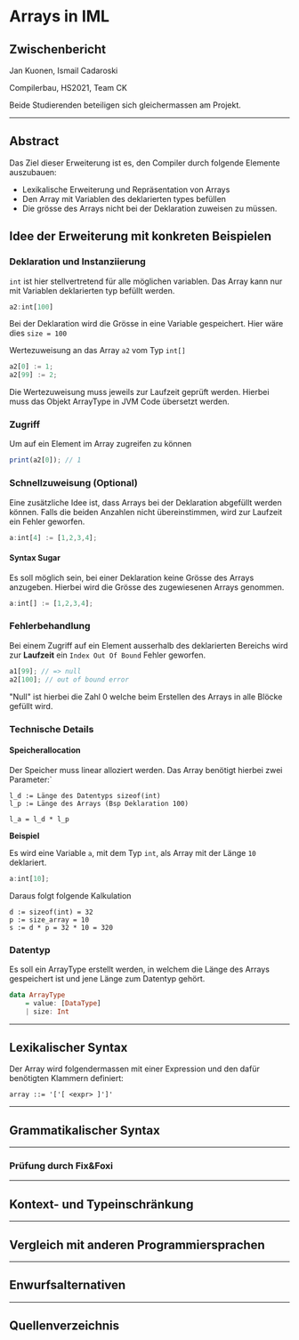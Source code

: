 # Arrays in IML

## Zwischenbericht

Jan Kuonen, Ismail Cadaroski

Compilerbau, HS2021, Team CK

Beide Studierenden beteiligen sich gleichermassen am Projekt.

---


## Abstract
Das Ziel dieser Erweiterung ist es, den Compiler durch folgende Elemente auszubauen:
- Lexikalische Erweiterung und Repräsentation von Arrays
- Den Array mit Variablen des deklarierten types befüllen
- Die grösse des Arrays nicht bei der Deklaration zuweisen zu müssen.

## Idee der Erweiterung mit konkreten Beispielen
### Deklaration und Instanziierung

`int` ist hier stellvertretend für alle möglichen variablen.
Das Array kann nur mit Variablen deklarierten typ befüllt werden.

```typescript
a2:int[100] 
```

Bei der Deklaration wird die Grösse in eine Variable gespeichert.
Hier wäre dies `size = 100`


Wertezuweisung an das Array `a2` vom Typ `int[]`

```typescript 
a2[0] := 1;
a2[99] := 2;
```

Die Wertezuweisung muss jeweils zur Laufzeit geprüft werden. Hierbei muss das Objekt ArrayType in JVM Code übersetzt werden.

### Zugriff

Um auf ein Element im Array zugreifen zu können

```typescript 
print(a2[0]); // 1
```

### Schnellzuweisung (Optional)

Eine zusätzliche Idee ist, dass Arrays bei der Deklaration abgefüllt werden können. Falls die beiden Anzahlen nicht übereinstimmen, wird zur Laufzeit ein Fehler geworfen.

```typescript 
a:int[4] := [1,2,3,4];
```

#### Syntax Sugar

Es soll möglich sein, bei einer Deklaration keine Grösse des Arrays anzugeben. Hierbei wird die Grösse des zugewiesenen Arrays genommen.

```typescript
a:int[] := [1,2,3,4];
```

### Fehlerbehandlung

Bei einem Zugriff auf ein Element ausserhalb des deklarierten Bereichs wird zur **Laufzeit** ein `Index Out Of Bound` Fehler geworfen. 

```typescript 
a1[99]; // => null
a2[100]; // out of bound error
```
"Null" ist hierbei die Zahl 0 welche beim Erstellen des Arrays in alle Blöcke gefüllt wird.

### Technische Details
#### Speicherallocation

Der Speicher muss linear alloziert werden.
Das Array benötigt hierbei zwei Parameter:`


    l_d := Länge des Datentyps sizeof(int)
    l_p := Länge des Arrays (Bsp Deklaration 100) 
    
    l_a = l_d * l_p 


**Beispiel**

Es wird eine Variable `a`, mit dem Typ `int`, als Array mit der Länge `10` deklariert.

```typescript
a:int[10];
```
Daraus folgt folgende Kalkulation

    d := sizeof(int) = 32
    p := size_array = 10
    s := d * p = 32 * 10 = 320


### Datentyp

Es soll ein ArrayType erstellt werden, in welchem die Länge des Arrays gespeichert ist und jene Länge zum Datentyp gehört. 

```haskell
data ArrayType 
    = value: [DataType]
    | size: Int
```

---
## Lexikalischer Syntax

Der Array wird folgendermassen mit einer Expression und den dafür benötigten Klammern definiert: 
    
    array ::= '['[ <expr> ]']'

---
## Grammatikalischer Syntax
---
### Prüfung durch Fix&Foxi
---
## Kontext- und Typeinschränkung
---
## Vergleich mit anderen Programmiersprachen
---
## Enwurfsalternativen

---




## Quellenverzeichnis